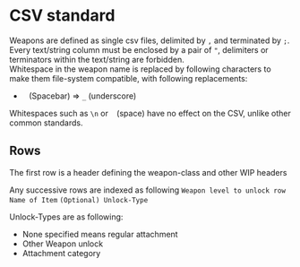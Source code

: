 
# CSV standard
Weapons are defined as single csv files, delimited by `,` and terminated by `;`.  
Every text/string column must be enclosed by a pair of `"`, delimiters or terminators within the text/string are forbidden.  
Whitespace in the weapon name is replaced by following characters to make them file-system compatible, with following replacements:  
 * ` ` (Spacebar) => `_` (underscore)

Whitespaces such as  `\n` or ` ` (space) have no effect on the CSV, unlike other common standards. 

## Rows
The first row is a header defining the weapon-class and other WIP headers

Any successive rows are indexed as following `Weapon level to unlock row` `Name of Item` `(Optional) Unlock-Type`  
 
Unlock-Types are as following:
 * None specified means regular attachment
 * Other Weapon unlock
 * Attachment category